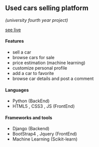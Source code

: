 ## Used cars selling platform  
 *(university fourth year project)* 
 

[see live](http://hasanmohammed.pythonanywhere.com/)

#### Features
  - sell a car
 - browse cars for sale
 - price estimation (machine learning)
 - customize personal profile
- add a car to favorite
- browse car details and post a comment

#### Languages
- Python (BackEnd)
- HTML5 , CSS3 , JS (FrontEnd)

#### Frameworks and tools
- Django (Backend)
- BootStrap4 , Jquery  (FrontEnd)
- Machine Learning (Scikit-learn)